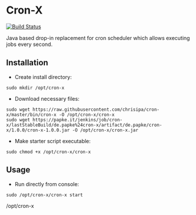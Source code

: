 Cron-X
=======

[![Build Status](https://papke.it/jenkins/buildStatus/icon?job=cron-x)](https://papke.it/jenkins/job/cron-x/)

Java based drop-in replacement for cron scheduler which allows executing jobs every second. 

Installation
-------------
* Create install directory:
```
sudo mkdir /opt/cron-x
```

* Download necessary files:
```
sudo wget https://raw.githubusercontent.com/chrisipa/cron-x/master/bin/cron-x -O /opt/cron-x/cron-x  
sudo wget https://papke.it/jenkins/job/cron-x/lastStableBuild/de.papke%24cron-x/artifact/de.papke/cron-x/1.0.0/cron-x-1.0.0.jar -O /opt/cron-x/cron-x.jar
```

* Make starter script executable:
```
sudo chmod +x /opt/cron-x/cron-x
```

Usage
-------------
* Run directly from console:
```
sudo /opt/cron-x/cron-x start
```
/opt/cron-x

